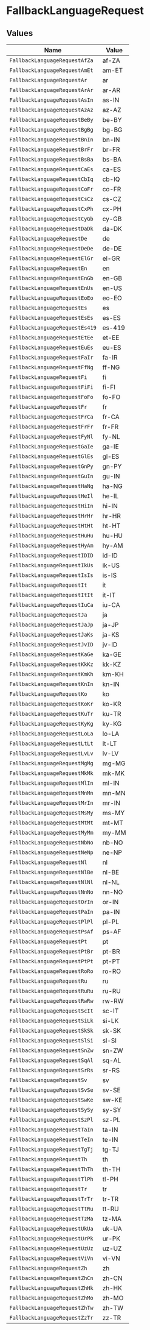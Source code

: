 # FallbackLanguageRequest


## Values

| Name                           | Value                          |
| ------------------------------ | ------------------------------ |
| `FallbackLanguageRequestAfZa`  | af-ZA                          |
| `FallbackLanguageRequestAmEt`  | am-ET                          |
| `FallbackLanguageRequestAr`    | ar                             |
| `FallbackLanguageRequestArAr`  | ar-AR                          |
| `FallbackLanguageRequestAsIn`  | as-IN                          |
| `FallbackLanguageRequestAzAz`  | az-AZ                          |
| `FallbackLanguageRequestBeBy`  | be-BY                          |
| `FallbackLanguageRequestBgBg`  | bg-BG                          |
| `FallbackLanguageRequestBnIn`  | bn-IN                          |
| `FallbackLanguageRequestBrFr`  | br-FR                          |
| `FallbackLanguageRequestBsBa`  | bs-BA                          |
| `FallbackLanguageRequestCaEs`  | ca-ES                          |
| `FallbackLanguageRequestCbIq`  | cb-IQ                          |
| `FallbackLanguageRequestCoFr`  | co-FR                          |
| `FallbackLanguageRequestCsCz`  | cs-CZ                          |
| `FallbackLanguageRequestCxPh`  | cx-PH                          |
| `FallbackLanguageRequestCyGb`  | cy-GB                          |
| `FallbackLanguageRequestDaDk`  | da-DK                          |
| `FallbackLanguageRequestDe`    | de                             |
| `FallbackLanguageRequestDeDe`  | de-DE                          |
| `FallbackLanguageRequestElGr`  | el-GR                          |
| `FallbackLanguageRequestEn`    | en                             |
| `FallbackLanguageRequestEnGb`  | en-GB                          |
| `FallbackLanguageRequestEnUs`  | en-US                          |
| `FallbackLanguageRequestEoEo`  | eo-EO                          |
| `FallbackLanguageRequestEs`    | es                             |
| `FallbackLanguageRequestEsEs`  | es-ES                          |
| `FallbackLanguageRequestEs419` | es-419                         |
| `FallbackLanguageRequestEtEe`  | et-EE                          |
| `FallbackLanguageRequestEuEs`  | eu-ES                          |
| `FallbackLanguageRequestFaIr`  | fa-IR                          |
| `FallbackLanguageRequestFfNg`  | ff-NG                          |
| `FallbackLanguageRequestFi`    | fi                             |
| `FallbackLanguageRequestFiFi`  | fi-FI                          |
| `FallbackLanguageRequestFoFo`  | fo-FO                          |
| `FallbackLanguageRequestFr`    | fr                             |
| `FallbackLanguageRequestFrCa`  | fr-CA                          |
| `FallbackLanguageRequestFrFr`  | fr-FR                          |
| `FallbackLanguageRequestFyNl`  | fy-NL                          |
| `FallbackLanguageRequestGaIe`  | ga-IE                          |
| `FallbackLanguageRequestGlEs`  | gl-ES                          |
| `FallbackLanguageRequestGnPy`  | gn-PY                          |
| `FallbackLanguageRequestGuIn`  | gu-IN                          |
| `FallbackLanguageRequestHaNg`  | ha-NG                          |
| `FallbackLanguageRequestHeIl`  | he-IL                          |
| `FallbackLanguageRequestHiIn`  | hi-IN                          |
| `FallbackLanguageRequestHrHr`  | hr-HR                          |
| `FallbackLanguageRequestHtHt`  | ht-HT                          |
| `FallbackLanguageRequestHuHu`  | hu-HU                          |
| `FallbackLanguageRequestHyAm`  | hy-AM                          |
| `FallbackLanguageRequestIDID`  | id-ID                          |
| `FallbackLanguageRequestIkUs`  | ik-US                          |
| `FallbackLanguageRequestIsIs`  | is-IS                          |
| `FallbackLanguageRequestIt`    | it                             |
| `FallbackLanguageRequestItIt`  | it-IT                          |
| `FallbackLanguageRequestIuCa`  | iu-CA                          |
| `FallbackLanguageRequestJa`    | ja                             |
| `FallbackLanguageRequestJaJp`  | ja-JP                          |
| `FallbackLanguageRequestJaKs`  | ja-KS                          |
| `FallbackLanguageRequestJvID`  | jv-ID                          |
| `FallbackLanguageRequestKaGe`  | ka-GE                          |
| `FallbackLanguageRequestKkKz`  | kk-KZ                          |
| `FallbackLanguageRequestKmKh`  | km-KH                          |
| `FallbackLanguageRequestKnIn`  | kn-IN                          |
| `FallbackLanguageRequestKo`    | ko                             |
| `FallbackLanguageRequestKoKr`  | ko-KR                          |
| `FallbackLanguageRequestKuTr`  | ku-TR                          |
| `FallbackLanguageRequestKyKg`  | ky-KG                          |
| `FallbackLanguageRequestLoLa`  | lo-LA                          |
| `FallbackLanguageRequestLtLt`  | lt-LT                          |
| `FallbackLanguageRequestLvLv`  | lv-LV                          |
| `FallbackLanguageRequestMgMg`  | mg-MG                          |
| `FallbackLanguageRequestMkMk`  | mk-MK                          |
| `FallbackLanguageRequestMlIn`  | ml-IN                          |
| `FallbackLanguageRequestMnMn`  | mn-MN                          |
| `FallbackLanguageRequestMrIn`  | mr-IN                          |
| `FallbackLanguageRequestMsMy`  | ms-MY                          |
| `FallbackLanguageRequestMtMt`  | mt-MT                          |
| `FallbackLanguageRequestMyMm`  | my-MM                          |
| `FallbackLanguageRequestNbNo`  | nb-NO                          |
| `FallbackLanguageRequestNeNp`  | ne-NP                          |
| `FallbackLanguageRequestNl`    | nl                             |
| `FallbackLanguageRequestNlBe`  | nl-BE                          |
| `FallbackLanguageRequestNlNl`  | nl-NL                          |
| `FallbackLanguageRequestNnNo`  | nn-NO                          |
| `FallbackLanguageRequestOrIn`  | or-IN                          |
| `FallbackLanguageRequestPaIn`  | pa-IN                          |
| `FallbackLanguageRequestPlPl`  | pl-PL                          |
| `FallbackLanguageRequestPsAf`  | ps-AF                          |
| `FallbackLanguageRequestPt`    | pt                             |
| `FallbackLanguageRequestPtBr`  | pt-BR                          |
| `FallbackLanguageRequestPtPt`  | pt-PT                          |
| `FallbackLanguageRequestRoRo`  | ro-RO                          |
| `FallbackLanguageRequestRu`    | ru                             |
| `FallbackLanguageRequestRuRu`  | ru-RU                          |
| `FallbackLanguageRequestRwRw`  | rw-RW                          |
| `FallbackLanguageRequestScIt`  | sc-IT                          |
| `FallbackLanguageRequestSiLk`  | si-LK                          |
| `FallbackLanguageRequestSkSk`  | sk-SK                          |
| `FallbackLanguageRequestSlSi`  | sl-SI                          |
| `FallbackLanguageRequestSnZw`  | sn-ZW                          |
| `FallbackLanguageRequestSqAl`  | sq-AL                          |
| `FallbackLanguageRequestSrRs`  | sr-RS                          |
| `FallbackLanguageRequestSv`    | sv                             |
| `FallbackLanguageRequestSvSe`  | sv-SE                          |
| `FallbackLanguageRequestSwKe`  | sw-KE                          |
| `FallbackLanguageRequestSySy`  | sy-SY                          |
| `FallbackLanguageRequestSzPl`  | sz-PL                          |
| `FallbackLanguageRequestTaIn`  | ta-IN                          |
| `FallbackLanguageRequestTeIn`  | te-IN                          |
| `FallbackLanguageRequestTgTj`  | tg-TJ                          |
| `FallbackLanguageRequestTh`    | th                             |
| `FallbackLanguageRequestThTh`  | th-TH                          |
| `FallbackLanguageRequestTlPh`  | tl-PH                          |
| `FallbackLanguageRequestTr`    | tr                             |
| `FallbackLanguageRequestTrTr`  | tr-TR                          |
| `FallbackLanguageRequestTtRu`  | tt-RU                          |
| `FallbackLanguageRequestTzMa`  | tz-MA                          |
| `FallbackLanguageRequestUkUa`  | uk-UA                          |
| `FallbackLanguageRequestUrPk`  | ur-PK                          |
| `FallbackLanguageRequestUzUz`  | uz-UZ                          |
| `FallbackLanguageRequestViVn`  | vi-VN                          |
| `FallbackLanguageRequestZh`    | zh                             |
| `FallbackLanguageRequestZhCn`  | zh-CN                          |
| `FallbackLanguageRequestZhHk`  | zh-HK                          |
| `FallbackLanguageRequestZhMo`  | zh-MO                          |
| `FallbackLanguageRequestZhTw`  | zh-TW                          |
| `FallbackLanguageRequestZzTr`  | zz-TR                          |